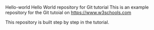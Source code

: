 Hello-world
Hello World repository for Git tutorial
This is an example repository for the Git tutoial on https://www.w3schools.com

This repository is built step by step in the tutorial.
